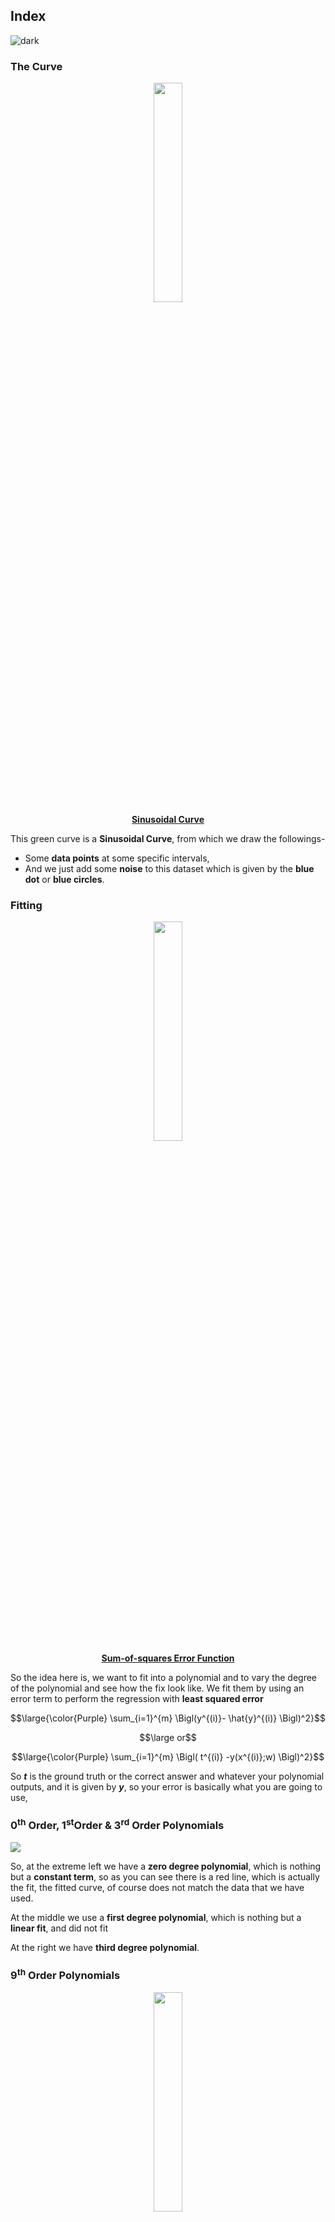## Index
![dark](https://user-images.githubusercontent.com/12748752/126882595-d1f5449e-14bb-4ab3-809c-292caf0858a1.png)

### The Curve 

<p align="center" ><img src="https://user-images.githubusercontent.com/12748752/186566132-7e8711f4-21ba-41dc-870f-d350c8916830.png" width=30%/>
<br><ins><b>Sinusoidal Curve</b></ins></p>

This green curve is a **Sinusoidal Curve**, from which we draw the followings-
* Some **data points** at some specific intervals, 
* And we just add some **noise** to this dataset which is given by the **blue dot** or **blue circles**.

### Fitting
<p align="center"> <img src="https://user-images.githubusercontent.com/12748752/186587311-d3080729-7d9a-4882-9d9b-88e6aac49cab.png" width=30% />
<br><ins><b>Sum-of-squares Error Function</b></ins></p>


So the idea here is, we want to fit into a polynomial and to vary the degree of the polynomial and see how the fix look like. We fit them by using an error term to perform the regression with **least squared error**

$$\large{\color{Purple} \sum_{i=1}^{m} \Bigl(y^{(i)}- \hat{y}^{(i)} \Bigl)^2}$$ 

$$\large or$$

$$\large{\color{Purple} \sum_{i=1}^{m} \Bigl( t^{(i)} -y(x^{(i)};w) \Bigl)^2}$$

So **_t_** is the ground truth or the correct answer and whatever your polynomial outputs, and it is given by **_y_**, so your error is basically what you are going to use,

### 0<sup>th</sup> Order, 1<sup>st</sup>Order & 3<sup>rd</sup> Order Polynomials

<img src="https://user-images.githubusercontent.com/12748752/186598693-db686c38-6e19-4cf5-82ca-efef4a1e2fe2.png" />

So, at the extreme left we have a **zero degree polynomial**, which is nothing but a **constant term**, so as you can see there is a red line, which is actually the fit, the fitted curve, of course does not match the data that we have used.

At the middle we use a **first degree polynomial**, which is nothing but a **linear fit**, and did not fit

At the right we have **third degree polynomial**. 


### 9<sup>th</sup> Order Polynomials
<p align="center"> <img src="https://user-images.githubusercontent.com/12748752/186589809-16614600-9242-48a5-9841-900db3964731.png" width=30% />
<br><ins><b>9<sup>th</sup> Order Polynomials</b></ins></p>


 
So ideally when you are done with the fit, you would expect the **red curve** to _lie close_ to the **green curve**, but in this case, _in between samples is actually off_. 

So **even the with higher degree polynomial is, we are able to fit every point exactly**, so that our **fitting error is very small**. We see that in points, other than the blue circles, it is actually **quite far from the ground truth**.

### Over fitting
<p align="center"> <img src="https://user-images.githubusercontent.com/12748752/186604933-a349fff4-9c77-49db-8bc6-512eb5e2b9d2.png" width=35%/>
 <br><ins><b>Graphs of the <i>Root-Mean-Square Error</i>, evaluated on the <i>training set</i> and on an independent <i>test set</i> for various values of <i>M</i></b></ins></p>

So, if we actually plot the error, the error as we defined previously, so as you fit the error 4 different values of **M** that is degree of the polynomial, see that as we hit the higher degree polynomials, the error on the **training data is very small**, which is what the blue circle indicates. However the test data error, this starts to diverge. So, this phenomenon is referred to as overshooting. Similarly has become back here, we see that again, there is quite high when we are using a polynomial of degree zero, that is we are just fitting it to a constant function. So in both the cases, we have a fairly large error, one in this end of the spectrum, we can call this under fitting and at this end of the spectrum, we will call it **over fitting**.

<p align="center" ><img src="https://user-images.githubusercontent.com/12748752/186613543-48161972-0869-43d6-a0d2-7cb6807132dd.png" width=30%/></p>

